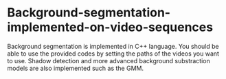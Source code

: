# Background-segmentation-implemented-on-video-sequences
Background segmentation is implemented in C++ language. You should be able to use the provided codes by setting the paths of the videos you want to use. Shadow detection and more advanced background substraction models are also implemented such as the GMM. 
